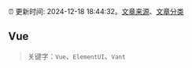 :alarm_clock: 更新时间: 2024-12-18 18:44:32。[文章来源](/README.md)、[文章分类](/TAGS.md)

## Vue


> 关键字：`Vue`、`ElementUI`、`Vant`



